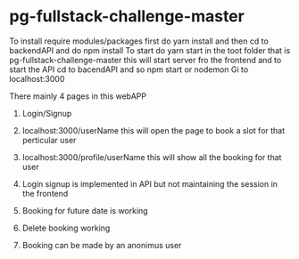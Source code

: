 # pg-fullstack-challenge-master
To install require modules/packages first do yarn install and then cd to backendAPI and do npm install
To start do yarn start in the toot folder that is pg-fullstack-challenge-master this will start server fro the frontend and to start the API cd to bacendAPI and so npm start or nodemon
Gi to localhost:3000

There mainly 4 pages in this webAPP
1. Login/Signup 
2. localhost:3000/userName this will open the page to book a slot for that perticular user 
3. localhost:3000/profile/userName this will show all the booking for that user 

1. Login signup is implemented in API but not maintaining the session in the frontend 
2. Booking for future date is working
3. Delete booking working
4. Booking can be made by an anonimus user 

